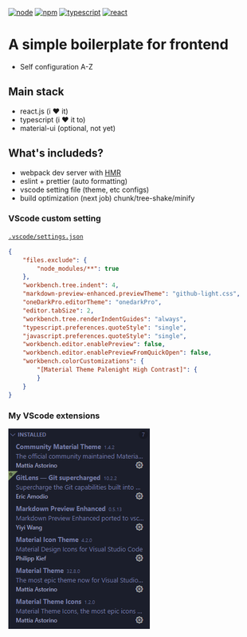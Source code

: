 <!-- 
    Webpack configuration referrence.
    https://typescript-kr.github.io/pages/tutorials/react-&-webpack.html

    eslint + prettier configuration referrence.
    https://www.robertcooper.me/using-eslint-and-prettier-in-a-typescript-project
 -->
[![node][node]][node-url] [![npm][npm]][npm-url] [![typescript][typescript]][typescript-url] [![react][react]][react-url]


# A simple boilerplate for frontend
- Self configuration A-Z

## Main stack
- react.js (i :heart: it)
- typescript (i :heart: it to)
- material-ui (optional, not yet)

## What's includeds?
- webpack dev server with [HMR][hmr-url]
- eslint + prettier (auto formatting)
- vscode setting file (theme, etc configs)
- build optimization (next job)
  chunk/tree-shake/minify

### VScode custom setting
[`.vscode/settings.json`](.vscode/settings.json)
```json
{
    "files.exclude": {
        "node_modules/**": true
    },
    "workbench.tree.indent": 4,
    "markdown-preview-enhanced.previewTheme": "github-light.css",
    "oneDarkPro.editorTheme": "onedarkPro",
    "editor.tabSize": 2,
    "workbench.tree.renderIndentGuides": "always",
    "typescript.preferences.quoteStyle": "single",
    "javascript.preferences.quoteStyle": "single",
    "workbench.editor.enablePreview": false,
    "workbench.editor.enablePreviewFromQuickOpen": false,
    "workbench.colorCustomizations": {
        "[Material Theme Palenight High Contrast]": {
        }
    }
}
```
### My VScode extensions
![My VScode extensions](docs/extensions_capture.png)

[node]: https://img.shields.io/badge/node-^12.18.3-green
[node-url]: https://nodejs.org/en/
[npm]:https://img.shields.io/badge/npm-^6.14.6-red
[npm-url]: https://npmjs.com/package/npm
[typescript]: https://img.shields.io/badge/typescript-^4.0.2-blue
[typescript-url]: https://www.npmjs.com/package/typescript
[react]: https://img.shields.io/badge/react-^16.13.1-blue
[react-url]: https://www.npmjs.com/package/react

[hmr-url]: https://webpack.js.org/concepts/hot-module-replacement
